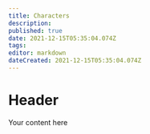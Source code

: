 ```yaml
---
title: Characters
description: 
published: true
date: 2021-12-15T05:35:04.074Z
tags: 
editor: markdown
dateCreated: 2021-12-15T05:35:04.074Z
---
```


# Header
Your content here